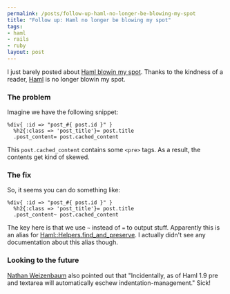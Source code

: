 ```yaml
--- 
permalink: /posts/follow-up-haml-no-longer-be-blowing-my-spot
title: "Follow up: Haml no longer be blowing my spot"
tags: 
- haml
- rails
- ruby
layout: post
---
```

I just barely posted about [Haml blowin my spot](/posts/haml-be-blowing-my-spot). Thanks to the kindness of a reader, [Haml](http://haml.hamptoncatlin.com/) is no longer blowin my spot.

### The problem

Imagine we have the following snippet:

<pre><code class="haml">%div{ :id => "post_#{ post.id }" }
  %h2{:class => 'post_title'}= post.title
  .post_content= post.cached_content</code></pre>
  
This `post.cached_content` contains some `<pre>` tags. As a result, the contents get kind of skewed.

### The fix

So, it seems you can do something like:

<pre><code class="haml">%div{ :id => "post_#{ post.id }" }
  %h2{:class => 'post_title'}= post.title
  .post_content~ post.cached_content</code></pre>


The key here is that we use `~` instead of `=` to output stuff. Apparently this is an alias for [Haml::Helpers.find\_and\_preserve](http://haml.hamptoncatlin.com/docs/rdoc/classes/Haml/Helpers.html#M000004). I actually didn't see any documentation about this alias though.

### Looking to the future

[Nathan Weizenbaum](http://nex-3.com/) also pointed out that "Incidentally, as of Haml 1.9 pre and textarea will automatically eschew indentation-management." Sick!